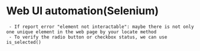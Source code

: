# Web UI automation(Selenium)
     - If report error "element not interactable": maybe there is not only one unique element in the web page by your locate method
     - To verify the radio button or checkbox status, we can use is_selected()